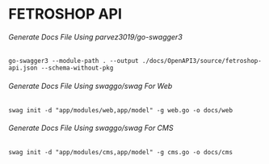 # FETROSHOP API

###### Generate Docs File Using parvez3019/go-swagger3
`go-swagger3 --module-path . --output ./docs/OpenAPI3/source/fetroshop-api.json --schema-without-pkg`

###### Generate Docs File Using swaggo/swag For Web
`swag init -d "app/modules/web,app/model" -g web.go -o docs/web`

###### Generate Docs File Using swaggo/swag For CMS
`swag init -d "app/modules/cms,app/model" -g cms.go -o docs/cms`